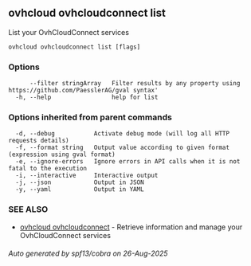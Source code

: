 ## ovhcloud ovhcloudconnect list

List your OvhCloudConnect services

```
ovhcloud ovhcloudconnect list [flags]
```

### Options

```
      --filter stringArray   Filter results by any property using https://github.com/PaesslerAG/gval syntax'
  -h, --help                 help for list
```

### Options inherited from parent commands

```
  -d, --debug           Activate debug mode (will log all HTTP requests details)
  -f, --format string   Output value according to given format (expression using gval format)
  -e, --ignore-errors   Ignore errors in API calls when it is not fatal to the execution
  -i, --interactive     Interactive output
  -j, --json            Output in JSON
  -y, --yaml            Output in YAML
```

### SEE ALSO

* [ovhcloud ovhcloudconnect](ovhcloud_ovhcloudconnect.md)	 - Retrieve information and manage your OvhCloudConnect services

###### Auto generated by spf13/cobra on 26-Aug-2025
